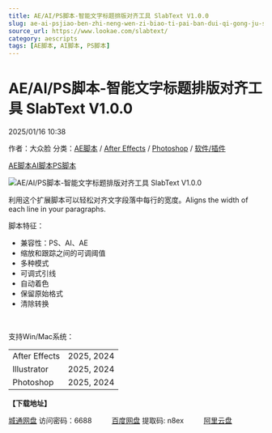 ```yaml
---
title: AE/AI/PS脚本-智能文字标题排版对齐工具 SlabText V1.0.0
slug: ae-ai-psjiao-ben-zhi-neng-wen-zi-biao-ti-pai-ban-dui-qi-gong-ju-slabtext-v1-0-0
source_url: https://www.lookae.com/slabtext/
category: aescripts
tags: [AE脚本, AI脚本, PS脚本]
---
```

# AE/AI/PS脚本-智能文字标题排版对齐工具 SlabText V1.0.0

2025/01/16 10:38

作者：大众脸
分类：[AE脚本](https://www.lookae.com/after-effects/aescripts/) / [After Effects](https://www.lookae.com/after-effects/) / [Photoshop](https://www.lookae.com/qitarjcj/pszy/) / [软件/插件](https://www.lookae.com/qitarjcj/)

[AE脚本](https://www.lookae.com/tag/ae%e8%84%9a%e6%9c%ac/)[AI脚本](https://www.lookae.com/tag/ai%e8%84%9a%e6%9c%ac/)[PS脚本](https://www.lookae.com/tag/ps%e8%84%9a%e6%9c%ac/)

![AE/AI/PS脚本-智能文字标题排版对齐工具 SlabText V1.0.0](https://www.lookae.com/wp-content/uploads/2025/01/SlabText.jpg "AE/AI/PS脚本-智能文字标题排版对齐工具 SlabText V1.0.0-LookAE.com")

利用这个扩展脚本可以轻松对齐文字段落中每行的宽度。Aligns the width of each line in your paragraphs.

脚本特征：

* 兼容性：PS、AI、AE
* 缩放和跟踪之间的可调阈值
* 多种模式
* 可调式引线
* 自动着色
* 保留原始格式
* 清除转换

[﻿﻿﻿](http://cloud.video.taobao.com/play/u/null/p/1/e/6/t/1/504166926476.mp4)

支持Win/Mac系统：

|  |  |
| --- | --- |
| After Effects | 2025, 2024 |
| Illustrator | 2025, 2024 |
| Photoshop | 2025, 2024 |

**【下载地址】**

[城通网盘](https://url70.ctfile.com/f/2827370-1447787564-9cc999?p=4431) 访问密码：6688          [百度网盘](https://pan.baidu.com/s/1PsaVbxzVojRa_XiE85MLDA?pwd=n8ex) 提取码: n8ex          [阿里云盘](https://www.alipan.com/s/T7wHUmdTYgG)

